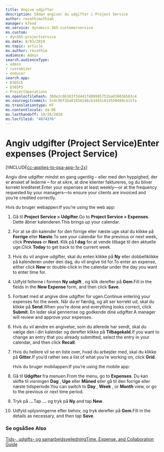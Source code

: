 ```yaml
---
title: Angive udgifter
description: Sådan angiver du udgifter i Project Service
author: revathimuthiah
manager: kfend
ms.service: dynamics-365-customerservice
ms.custom:
- dyn365-projectservice
ms.date: 8/03/2018
ms.topic: article
ms.author: revathim
audience: Admin
search.audienceType:
- admin
- customizer
- enduser
search.app:
- D365CE
- D365PS
- ProjectOperations
ms.openlocfilehash: 360e2c6b103f3d441fd89995751ba038036563c4
ms.sourcegitcommit: 5c4c9bf3ba018562d6cb3443c01d550489c415fa
ms.translationtype: HT
ms.contentlocale: da-DK
ms.lasthandoff: 10/16/2020
ms.locfileid: "4074376"
---
```

# <a name="enter-expenses-project-service"></a><span data-ttu-id="449e6-103">Angiv udgifter (Project Service)</span><span class="sxs-lookup"><span data-stu-id="449e6-103">Enter expenses (Project Service)</span></span>

[!INCLUDE[cc-applies-to-psa-app-1x-2x](../includes/cc-applies-to-psa-app-1x-2x.md)]

<span data-ttu-id="449e6-104">Angiv dine udgifter mindst en gang ugentlig – eller med den hyppighed, der er ønsket af lederne – for at sikre, at dine klienter faktureres, og du bliver korrekt krediteret.</span><span class="sxs-lookup"><span data-stu-id="449e6-104">Enter your expenses at least weekly—or at the frequency requested by your managers—to ensure your clients are invoiced and you’re credited correctly.</span></span>  
  
 <span data-ttu-id="449e6-105">Hvis du bruger webappen:</span><span class="sxs-lookup"><span data-stu-id="449e6-105">If you’re using the web app:</span></span>  
  
1. <span data-ttu-id="449e6-106">Gå til **Project Service > Udgifter**.</span><span class="sxs-lookup"><span data-stu-id="449e6-106">Go to **Project Service > Expenses**.</span></span> <span data-ttu-id="449e6-107">Dette åbner kalenderen.</span><span class="sxs-lookup"><span data-stu-id="449e6-107">This brings up your calendar.</span></span>  
  
2. <span data-ttu-id="449e6-108">For at se din kalender for den forrige eller næste uge skal du klikke på **Forrige** eller **Næste**.</span><span class="sxs-lookup"><span data-stu-id="449e6-108">To see your calendar for the previous or next week, click **Previous** or **Next**.</span></span> <span data-ttu-id="449e6-109">Klik på **I dag** for at vende tilbage til den aktuelle uge.</span><span class="sxs-lookup"><span data-stu-id="449e6-109">Click **Today** to get back to the current week.</span></span>  
  
3. <span data-ttu-id="449e6-110">Hvis du vil angive udgifter, skal du enten klikke på **Ny** eller dobbeltklikke på kalenderen under den dag, du vil angive tid for.</span><span class="sxs-lookup"><span data-stu-id="449e6-110">To enter an expense, either click **New** or double-click in the calendar under the day you want to enter time for.</span></span>  
  
4. <span data-ttu-id="449e6-111">Udfyld felterne i formen **Ny udgift** , og klik derefter på **Gem**.</span><span class="sxs-lookup"><span data-stu-id="449e6-111">Fill in the fields in the **New Expense** form, and then click **Save**.</span></span>  
  
5. <span data-ttu-id="449e6-112">Fortsæt med at angive dine udgifter for ugen.</span><span class="sxs-lookup"><span data-stu-id="449e6-112">Continue entering your expenses for the week.</span></span> <span data-ttu-id="449e6-113">Når du er færdig, og alt ser korrekt ud, skal du klikke på **Send**.</span><span class="sxs-lookup"><span data-stu-id="449e6-113">When you’re done and everything looks correct, click **Submit**.</span></span> <span data-ttu-id="449e6-114">En leder skal gennemse og godkende dine udgifter.</span><span class="sxs-lookup"><span data-stu-id="449e6-114">A manager will review and approve your expenses.</span></span>  
  
6. <span data-ttu-id="449e6-115">Hvis du vil ændre en angivelse, som du allerede har sendt, skal du vælge den i din kalender og derefter klikke på **Tilbagekald**.</span><span class="sxs-lookup"><span data-stu-id="449e6-115">If you want to change an entry that you already submitted, select the entry in your calendar, and then click **Recall**.</span></span>  
  
7. <span data-ttu-id="449e6-116">Hvis du hellere vil se en liste over, hvad du arbejder med, skal du klikke på **Gitter**.</span><span class="sxs-lookup"><span data-stu-id="449e6-116">If you’d rather see a list of what you’re working on, click **Grid**.</span></span>  
  
   <span data-ttu-id="449e6-117">Hvis du bruger mobilappen:</span><span class="sxs-lookup"><span data-stu-id="449e6-117">If you’re using the mobile app:</span></span>  
  
8. <span data-ttu-id="449e6-118">Gå til **Udgifter** fra menuen.</span><span class="sxs-lookup"><span data-stu-id="449e6-118">From the menu, go to **Expenses**.</span></span>     <span data-ttu-id="449e6-119">Du kan skifte til visningen **Dag** , **Uge** eller **Måned** eller gå til den forrige eller næste tidsperiode.</span><span class="sxs-lookup"><span data-stu-id="449e6-119">You can switch to **Day** , **Week** , or **Month** view, or go to the previous or next time period.</span></span>  
  
9. <span data-ttu-id="449e6-120">Tryk på **…**</span><span class="sxs-lookup"><span data-stu-id="449e6-120">Tap **…**</span></span> <span data-ttu-id="449e6-121">og tryk på **Ny**.</span><span class="sxs-lookup"><span data-stu-id="449e6-121">and tap **New**.</span></span>  
  
10. <span data-ttu-id="449e6-122">Udfyld oplysningerne efter behov, og tryk derefter på **Gem**.</span><span class="sxs-lookup"><span data-stu-id="449e6-122">Fill in the details as necessary, and then tap **Save**.</span></span>  
  
### <a name="see-also"></a><span data-ttu-id="449e6-123">Se også</span><span class="sxs-lookup"><span data-stu-id="449e6-123">See Also</span></span>  
 [<span data-ttu-id="449e6-124">Tids-, udgifts- og samarbejdsvejledning</span><span class="sxs-lookup"><span data-stu-id="449e6-124">Time, Expense, and Collaboration Guide</span></span>](../psa/time-expense-collaboration-guide.md)
